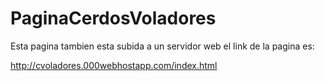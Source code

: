 # PaginaCerdosVoladores
Esta pagina tambien esta subida a un servidor web
el link de la pagina es:

http://cvoladores.000webhostapp.com/index.html

